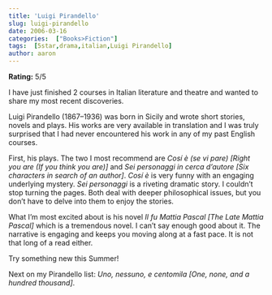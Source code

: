 ```yaml
---
title: 'Luigi Pirandello'
slug: luigi-pirandello
date: 2006-03-16
categories:  ["Books>Fiction"]
tags:  [5star,drama,italian,Luigi Pirandello]
author: aaron
---
```


**Rating:** 5/5

I have just finished 2 courses in Italian literature and theatre and wanted to share my most recent discoveries.

Luigi Pirandello (1867–1936) was born in Sicily and wrote short stories, novels and plays. His works are very available in translation and I was truly surprised that I had never encountered his work in any of my past English courses.

First, his plays. The two I most recommend are *Cosí è (se vi pare) [Right you are (If you think you are)]* and *Sei personaggi in cerca d’autore [Six characters in search of an author]*. *Cosí è* is very funny with an engaging underlying mystery. *Sei personaggi* is a riveting dramatic story. I couldn’t stop turning the pages. Both deal with deeper philosophical issues, but you don’t have to delve into them to enjoy the stories.

What I’m most excited about is his novel *Il fu Mattia Pascal [The Late Mattia Pascal]* which is a tremendous novel. I can’t say enough good about it. The narrative is engaging and keeps you moving along at a fast pace. It is not that long of a read either.

Try something new this Summer!

Next on my Pirandello list: *Uno, nessuno, e centomila [One, none, and a hundred thousand]*.
